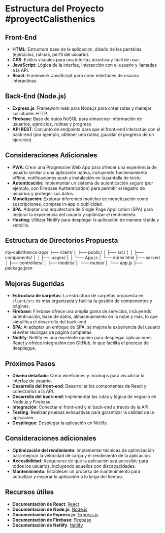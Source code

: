 # Estructura del Proyecto #proyectCalisthenics

## Front-End
- **HTML**: Estructura base de la aplicación, diseño de las pantallas (ejercicios, rutinas, perfil del usuario).
- **CSS**: Estilos visuales para una interfaz atractiva y fácil de usar.
- **JavaScript**: Lógica de la interfaz, interacción con el usuario y llamadas a la API.
- **React**: Framework JavaScript para crear interfaces de usuario interactivas.

## Back-End (Node.js)
- **Express.js**: Framework web para Node.js para crear rutas y manejar solicitudes HTTP.
- **Firebase**: Base de datos NoSQL para almacenar información de usuarios, ejercicios, rutinas y progreso.
- **API REST**: Conjunto de endpoints para que el front-end interactúe con el back-end (por ejemplo, obtener una rutina, guardar el progreso de un ejercicio).

## Consideraciones Adicionales
- **PWA**: Crear una Progressive Web App para ofrecer una experiencia de usuario similar a una aplicación nativa, incluyendo funcionamiento offline, notificaciones push y instalación en la pantalla de inicio.
- **Autenticación**: Implementar un sistema de autenticación seguro (por ejemplo, con Firebase Authentication) para permitir el registro de usuarios y proteger sus datos.
- **Monetización**: Explorar diferentes modelos de monetización como suscripciones, compras in-app o publicidad.
- **SPA**: Adoptar una arquitectura de Single Page Application (SPA) para mejorar la experiencia del usuario y optimizar el rendimiento.
- **Hosting**: Utilizar Netlify para desplegar la aplicación de manera rápida y sencilla.

## Estructura de Directorios Propuesta

my-calisthenics-app/
├── client/
│   ├── public/
│   ├── src/
│   │   ├── components/
│   │   ├── pages/
│   │   └── App.js
│   └── index.html
├── server/
│   ├── controllers/
│   ├── models/
│   ├── routes/
│   └── app.js
├── package.json


## Mejoras Sugeridas
- **Estructura de carpetas**: La estructura de carpetas propuesta en `client/src` es más organizada y facilita la gestión de componentes y páginas.
- **Firebase**: Firebase ofrece una amplia gama de servicios, incluyendo autenticación, base de datos, almacenamiento en la nube y más, lo que simplifica el desarrollo del back-end.
- **SPA**: Al adoptar un enfoque de SPA, se mejora la experiencia del usuario al evitar recargas de página completas.
- **Netlify**: Netlify es una excelente opción para desplegar aplicaciones React y ofrece integración con GitHub, lo que facilita el proceso de despliegue.

## Próximos Pasos
- **Diseño detallado**: Crear wireframes y mockups para visualizar la interfaz de usuario.
- **Desarrollo del front-end**: Desarrollar los componentes de React y conectarlos a la API.
- **Desarrollo del back-end**: Implementar las rutas y lógica de negocio en Node.js y Firebase.
- **Integración**: Conectar el front-end y el back-end a través de la API.
- **Testing**: Realizar pruebas exhaustivas para garantizar la calidad de la aplicación.
- **Despliegue**: Desplegar la aplicación en Netlify.

## Consideraciones adicionales
- **Optimización del rendimiento**: Implementar técnicas de optimización para mejorar la velocidad de carga y el rendimiento de la aplicación.
- **Accesibilidad**: Asegurarse de que la aplicación sea accesible para todos los usuarios, incluyendo aquellos con discapacidades.
- **Mantenimiento**: Establecer un proceso de mantenimiento para actualizar y mejorar la aplicación a lo largo del tiempo.

## Recursos útiles
- **Documentación de React**: [React](https://reactjs.org/)
- **Documentación de Node.js**: [Node.js](https://nodejs.org/)
- **Documentación de Express.js**: [Express.js](https://expressjs.com/)
- **Documentación de Firebase**: [Firebase](https://firebase.google.com/docs/)
- **Documentación de Netlify**: [Netlify](https://www.netlify.com/docs/)
